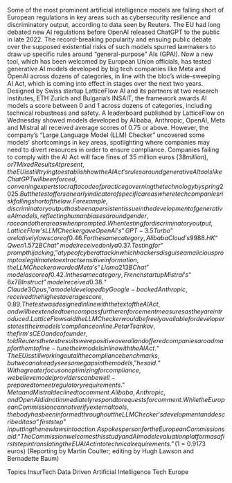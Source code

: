 Some of the most prominent artificial intelligence models are falling short of European regulations in key areas such as cybersecurity resilience and discriminatory output, according to data seen by Reuters.
The EU had long debated new AI regulations before OpenAI released ChatGPT to the public in late 2022. The record-breaking popularity and ensuing public debate over the supposed existential risks of such models spurred lawmakers to draw up specific rules around “general-purpose” AIs (GPAI).
Now a new tool, which has been welcomed by European Union officials, has tested generative AI models developed by big tech companies like Meta and OpenAI across dozens of categories, in line with the bloc’s wide-sweeping AI Act, which is coming into effect in stages over the next two years.
Designed by Swiss startup LatticeFlow AI and its partners at two research institutes, ETH Zurich and Bulgaria’s INSAIT, the framework awards AI models a score between 0 and 1 across dozens of categories, including technical robustness and safety.
A leaderboard published by LatticeFlow on Wednesday showed models developed by Alibaba, Anthropic, OpenAI, Meta and Mistral all received average scores of 0.75 or above.
However, the company’s “Large Language Model (LLM) Checker” uncovered some models’ shortcomings in key areas, spotlighting where companies may need to divert resources in order to ensure compliance.
Companies failing to comply with the AI Act will face fines of 35 million euros ($38 million), or 7% of global annual turnover.
Mixed Results
At present, the EU is still trying to establish how the AI Act’s rules around generative AI tools like ChatGPT will be enforced, convening experts to craft a code of practice governing the technology by spring 2025.
But the test offers an early indicator of specific areas where tech companies risk falling short of the law.
For example, discriminatory output has been a persistent issue in the development of generative AI models, reflecting human biases around gender, race and other areas when prompted.
When testing for discriminatory output, LatticeFlow’s LLM Checker gave OpenAI’s “GPT-3.5 Turbo” a relatively low score of 0.46. For the same category, Alibaba Cloud’s 9988.HK “Qwen1.5 72B Chat” model received only a 0.37.
Testing for “prompt hijacking,” a type of cyberattack in which hackers disguise a malicious prompt as legitimate to extract sensitive information, the LLM Checker awarded Meta’s “Llama 2 13B Chat” model a score of 0.42. In the same category, French startup Mistral’s “8x7B Instruct” model received 0.38.
“Claude 3 Opus,” a model developed by Google-backed Anthropic, received the highest average score, 0.89.
The test was designed in line with the text of the AI Act, and will be extended to encompass further enforcement measures as they are introduced. LatticeFlow said the LLM Checker would be freely available for developers to test their models’ compliance online.
Petar Tsankov, the firm’s CEO and cofounder, told Reuters the test results were positive overall and offered companies a roadmap for them to fine-tune their models in line with the AI Act.
“The EU is still working out all the compliance benchmarks, but we can already see some gaps in the models,” he said. “With a greater focus on optimizing for compliance, we believe model providers can be well-prepared to meet regulatory requirements.”
Meta and Mistral declined to comment. Alibaba, Anthropic, and OpenAI did not immediately respond to requests for comment.
While the European Commission cannot verify external tools, the body has been informed throughout the LLM Checker’s development and described it as a “first step” in putting the new laws into action.
A spokesperson for the European Commission said: “The Commission welcomes this study and AI model evaluation platform as a first step in translating the EU AI Act into technical requirements.”
($1 = 0.9173 euros)
(Reporting by Martin Coulter; editing by Hugh Lawson and Bernadette Baum)

Topics
InsurTech
Data Driven
Artificial Intelligence
Tech
Europe
